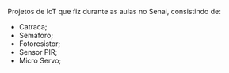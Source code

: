 Projetos de IoT que fiz durante as aulas no Senai, consistindo de:
- Catraca;
- Semáforo;
- Fotoresistor;
- Sensor PIR;
- Micro Servo;

